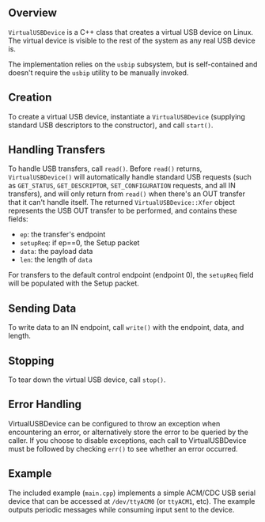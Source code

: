 ## Overview

`VirtualUSBDevice` is a C++ class that creates a virtual USB device on Linux. The virtual device is visible to the rest of the system as any real USB device is.

The implementation relies on the `usbip` subsystem, but is self-contained and doesn't require the `usbip` utility to be manually invoked.

## Creation

To create a virtual USB device, instantiate a `VirtualUSBDevice` (supplying standard USB descriptors to the constructor), and call `start()`.

## Handling Transfers

To handle USB transfers, call `read()`. Before `read()` returns, `VirtualUSBDevice()` will automatically handle standard USB requests (such as `GET_STATUS`, `GET_DESCRIPTOR`, `SET_CONFIGURATION` requests, and all IN transfers), and will only return from `read()` when there's an OUT transfer that it can't handle itself. The returned `VirtualUSBDevice::Xfer` object represents the USB OUT transfer to be performed, and contains these fields:

- `ep`: the transfer's endpoint
- `setupReq`: if ep==0, the Setup packet
- `data`: the payload data
- `len`: the length of `data`

For transfers to the default control endpoint (endpoint 0), the `setupReq` field will be populated with the Setup packet.

## Sending Data

To write data to an IN endpoint, call `write()` with the endpoint, data, and length.

## Stopping

To tear down the virtual USB device, call `stop()`.

## Error Handling

VirtualUSBDevice can be configured to throw an exception when encountering an error, or alternatively store the error to be queried by the caller. If you choose to disable exceptions, each call to VirtualUSBDevice must be followed by checking `err()` to see whether an error occurred.

## Example

The included example (`main.cpp`) implements a simple ACM/CDC USB serial device that can be accessed at `/dev/ttyACM0` (or `ttyACM1`, etc). The example outputs periodic messages while consuming input sent to the device.
